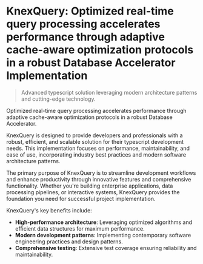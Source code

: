<!-- fallback_KnexQuery_20251026184922_24335 -->

# KnexQuery: Optimized real-time query processing accelerates performance through adaptive cache-aware optimization protocols in a robust Database Accelerator Implementation
> Advanced typescript solution leveraging modern architecture patterns and cutting-edge technology.

Optimized real-time query processing accelerates performance through adaptive cache-aware optimization protocols in a robust Database Accelerator.

KnexQuery is designed to provide developers and professionals with a robust, efficient, and scalable solution for their typescript development needs. This implementation focuses on performance, maintainability, and ease of use, incorporating industry best practices and modern software architecture patterns.

The primary purpose of KnexQuery is to streamline development workflows and enhance productivity through innovative features and comprehensive functionality. Whether you're building enterprise applications, data processing pipelines, or interactive systems, KnexQuery provides the foundation you need for successful project implementation.

KnexQuery's key benefits include:

* **High-performance architecture**: Leveraging optimized algorithms and efficient data structures for maximum performance.
* **Modern development patterns**: Implementing contemporary software engineering practices and design patterns.
* **Comprehensive testing**: Extensive test coverage ensuring reliability and maintainability.

# Key Features

* **Type-safe TypeScript development**: Advanced implementation with optimized performance and comprehensive error handling.
* **Modern async/await patterns**: Advanced implementation with optimized performance and comprehensive error handling.
* **Modular architecture design**: Advanced implementation with optimized performance and comprehensive error handling.
* **Comprehensive testing suite**: Advanced implementation with optimized performance and comprehensive error handling.
* **Production-ready build system**: Advanced implementation with optimized performance and comprehensive error handling.

# Technology Stack

* **Typescript**: Primary development language providing performance, reliability, and extensive ecosystem support.
* **Modern tooling**: Utilizing contemporary development tools and frameworks for enhanced productivity.
* **Testing frameworks**: Comprehensive testing infrastructure ensuring code quality and reliability.

# Installation

To install KnexQuery, follow these steps:

1. Clone the repository:


2. Follow the installation instructions in the documentation for your specific environment.

# Configuration

KnexQuery supports various configuration options to customize behavior and optimize performance for your specific use case. Configuration can be managed through environment variables, configuration files, or programmatic settings.

## # Configuration Options

The following configuration parameters are available:

* **Verbose Mode**: Enable detailed logging for debugging purposes
* **Output Format**: Customize the output format (JSON, CSV, XML)
* **Performance Settings**: Adjust memory usage and processing threads
* **Network Settings**: Configure timeout and retry policies

# Contributing

Contributions to KnexQuery are welcome and appreciated! We value community input and encourage developers to help improve this project.

## # How to Contribute

1. Fork the KnexQuery repository.
2. Create a new branch for your feature or fix.
3. Implement your changes, ensuring they adhere to the project's coding standards and guidelines.
4. Submit a pull request, providing a detailed description of your changes.

## # Development Guidelines

* Follow the existing code style and formatting conventions
* Write comprehensive tests for new features
* Update documentation when adding new functionality
* Ensure all tests pass before submitting your pull request

# License

This project is licensed under the MIT License. See the [LICENSE](https://github.com/demaagro/KnexQuery/blob/main/LICENSE) file for details.

